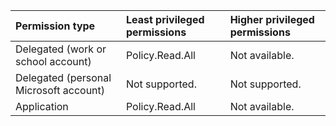 |Permission type|Least privileged permissions|Higher privileged permissions|
|:---|:---|:---|
|Delegated (work or school account)|Policy.Read.All|Not available.|
|Delegated (personal Microsoft account)|Not supported.|Not supported.|
|Application|Policy.Read.All|Not available.|